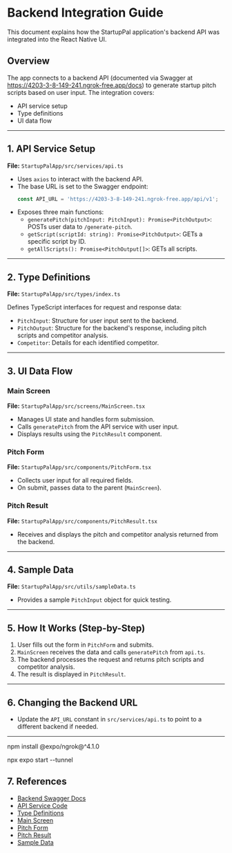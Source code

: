 # Backend Integration Guide

This document explains how the StartupPal application's backend API was integrated into the React Native UI.

## Overview
The app connects to a backend API (documented via Swagger at https://4203-3-8-149-241.ngrok-free.app/docs) to generate startup pitch scripts based on user input. The integration covers:
- API service setup
- Type definitions
- UI data flow

---

## 1. API Service Setup

**File:** `StartupPalApp/src/services/api.ts`

- Uses `axios` to interact with the backend API.
- The base URL is set to the Swagger endpoint:
  ```js
  const API_URL = 'https://4203-3-8-149-241.ngrok-free.app/api/v1';
  ```
- Exposes three main functions:
  - `generatePitch(pitchInput: PitchInput): Promise<PitchOutput>`: POSTs user data to `/generate-pitch`.
  - `getScript(scriptId: string): Promise<PitchOutput>`: GETs a specific script by ID.
  - `getAllScripts(): Promise<PitchOutput[]>`: GETs all scripts.

---

## 2. Type Definitions

**File:** `StartupPalApp/src/types/index.ts`

Defines TypeScript interfaces for request and response data:
- `PitchInput`: Structure for user input sent to the backend.
- `PitchOutput`: Structure for the backend's response, including pitch scripts and competitor analysis.
- `Competitor`: Details for each identified competitor.

---

## 3. UI Data Flow

### Main Screen
**File:** `StartupPalApp/src/screens/MainScreen.tsx`
- Manages UI state and handles form submission.
- Calls `generatePitch` from the API service with user input.
- Displays results using the `PitchResult` component.

### Pitch Form
**File:** `StartupPalApp/src/components/PitchForm.tsx`
- Collects user input for all required fields.
- On submit, passes data to the parent (`MainScreen`).

### Pitch Result
**File:** `StartupPalApp/src/components/PitchResult.tsx`
- Receives and displays the pitch and competitor analysis returned from the backend.

---

## 4. Sample Data

**File:** `StartupPalApp/src/utils/sampleData.ts`
- Provides a sample `PitchInput` object for quick testing.

---

## 5. How It Works (Step-by-Step)
1. User fills out the form in `PitchForm` and submits.
2. `MainScreen` receives the data and calls `generatePitch` from `api.ts`.
3. The backend processes the request and returns pitch scripts and competitor analysis.
4. The result is displayed in `PitchResult`.

---

## 6. Changing the Backend URL
- Update the `API_URL` constant in `src/services/api.ts` to point to a different backend if needed.

---


npm install @expo/ngrok@^4.1.0




npx expo start --tunnel

## 7. References
- [Backend Swagger Docs](https://4203-3-8-149-241.ngrok-free.app/docs)
- [API Service Code](src/services/api.ts)
- [Type Definitions](src/types/index.ts)
- [Main Screen](src/screens/MainScreen.tsx)
- [Pitch Form](src/components/PitchForm.tsx)
- [Pitch Result](src/components/PitchResult.tsx)
- [Sample Data](src/utils/sampleData.ts) 